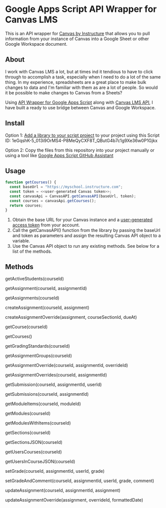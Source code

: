 # Google Apps Script API Wrapper for Canvas LMS

This is an API wrapper for [Canvas by Instructure](https://www.instructure.com/) that allows you to pull information from your instance of Canvas into a Google Sheet or other Google Workspace document.

## About

I work with Canvas LMS a lot, but at times ind it tendious to have to click through to accomplish a task, especially when I need to do a lot of the same thing. In my experience, spreadsheets are a great place to make bulk changes to data and I'm familiar with them as are a lot of people. So would it be possible to make changes to Canvas from a Sheets?

Using [API Wrapper for Google Apps Script](https://github.com/WildH0g/gas-api-wrapper) along with [Canvas LMS API](https://canvas.instructure.com/doc/api/), I have built a ready to use bridge between Canvas and Google Workspace.

## Install

Option 1: [Add a library to your script project](https://developers.google.com/apps-script/guides/libraries#add_a_library_to_your_script_project) to your project using this Script ID: 
1eGqshK-5_013i9OrMS4-P8MeQyCXF8T_QButG4b7c1g9Xe36w0P1Gjkx

Option 2: Copy the files from this repository into your project manually or using a tool like [Google Apps Script GitHub Assistant](https://chrome.google.com/webstore/detail/google-apps-script-github/lfjcgcmkmjjlieihflfhjopckgpelofo?hl=en)

## Usage

```js
function getCourses() {
  const baseUrl = "https://myschool.instructure.com";
  const token = <<user-generated Canvas token>>;
  const canvasApi = CanvasAPI.getCanvasAPI(baseUrl, token);
  const courses = canvasApi.getCourses();
  return courses;
}

```

1. Obtain the base URL for your Canvas instance and a [user-generated access token](https://community.canvaslms.com/t5/Admin-Guide/How-do-I-manage-API-access-tokens-as-an-admin/ta-p/89) from your account.
1. Call the getCanvasAPI() function from the library by passing the baseUrl and token as parameters and assign the resulting Canvas API object to a variable.
1. Use the Canvas API object to run any existing methods. See below for a list of the methods.

## Methods

  getActiveStudents(courseId)

  getAssignment(courseId, assignmentId)

  getAssignments(courseId)
 
  createAssignment(courseId, assignment)

  createAssignmentOverride(assignment, courseSectionId, dueAt)

  getCourse(courseId)

  getCourses()

  getGradingStandards(courseId)

  getAssignmentGroups(courseId)

  getAssignmentOverride(courseId, assignmentId, overrideId)

  getAssignmentOverrides(courseId, assignmentId)

  getSubmission(courseId, assignmentId, userId)

  getSubmissions(courseId, assignmentId)

  getModuleItems(courseId, moduleId)

  getModules(courseId)

  getModulesWithItems(courseId)

  getSections(courseId)

  getSectionsJSON(courseId)

  getUsersCourses(courseId)

  getUsersInCourseJSON(courseId)

  setGrade(courseId, assignmentId, userId, grade)

  setGradeAndComment(courseId, assignmentId, userId, grade, comment)

  updateAssignment(courseId, assignmentId, assignment)

  updateAssignmentOverride(assignment, overrideId, formattedDate)

